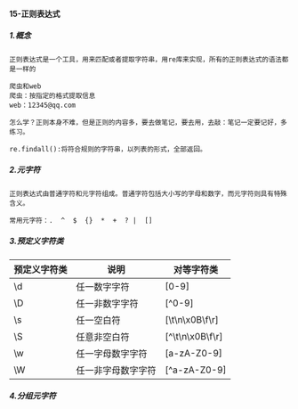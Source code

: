 #### 15-正则表达式

##### 1.概念

```
正则表达式是一个工具，用来匹配或者提取字符串，用re库来实现，所有的正则表达式的语法都是一样的
```

```
爬虫和web
爬虫：按指定的格式提取信息
web：12345@qq.com 
```

```
怎么学？正则本身不难，但是正则的内容多，要去做笔记，要去用，去敲：笔记一定要记好，多练习。
```

```
re.findall():将符合规则的字符串，以列表的形式，全部返回。
```

##### 2.元字符

```
正则表达式由普通字符和元字符组成。普通字符包括大小写的字母和数字，而元字符则具有特殊含义。
```

```
常用元字符：.  ^  $  {}  *  +  ? |  []
```

##### 3.预定义字符类

| **预定义字符类** | **说明**           | **对等字符类**  |
| ---------------- | ------------------ | --------------- |
| \d               | 任一数字字符       | [0-9]           |
| \D               | 任一非数字字符     | [^0-9]          |
| \s               | 任一空白符         | [\t\n\x0B\f\r]  |
| \S               | 任意非空白符       | [^\t\n\x0B\f\r] |
| \w               | 任一字母数字字符   | [a-zA-Z0-9]     |
| \W               | 任一非字母数字字符 | [^a-zA-Z0-9]    |

##### 4.分组元字符

